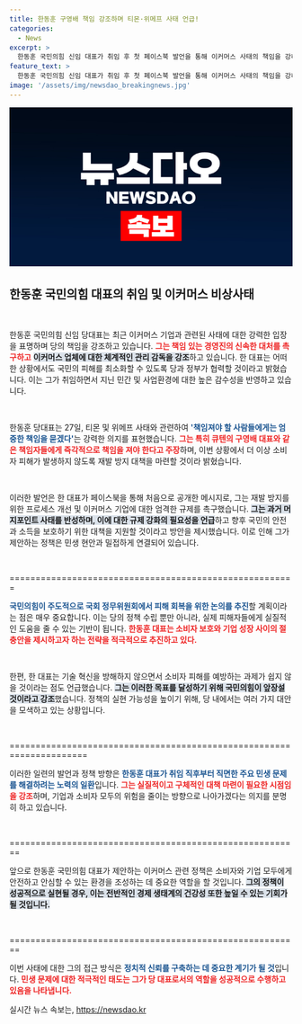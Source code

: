 ```yaml
---
title: 한동훈 구영배 책임 강조하며 티몬·위메프 사태 언급!
categories:
  - News
excerpt: >
  한동훈 국민의힘 신임 대표가 취임 후 첫 페이스북 발언을 통해 이커머스 사태의 책임을 강하게 촉구하며 민생 문제 해결에 나섰다. 그는 기술 혁신과 소비자 보호의 균형을 강조, 국민의힘이 주도해 적극적인 대책 마련에 나설 것임을 밝혔다.
feature_text: >
  한동훈 국민의힘 신임 대표가 취임 후 첫 페이스북 발언을 통해 이커머스 사태의 책임을 강하게 촉구하며 민생 문제 해결에 나섰다. 그는 기술 혁신과 소비자 보호의 균형을 강조, 국민의힘이 주도해 적극적인 대책 마련에 나설 것임을 밝혔다.
image: '/assets/img/newsdao_breakingnews.jpg'
---
```


<p><img src="/assets/img/newsdao_breakingnews.jpg" alt="bookingtag 속보" /></p>

<h2 data-ke-size="size26">한동훈 국민의힘 대표의 취임 및 이커머스 비상사태</h2>

<p data-ke-size="size16">&nbsp;</p>

<p>한동훈 국민의힘 신임 당대표는 최근 이커머스 기업과 관련된 사태에 대한 강력한 입장을 표명하며 당의 책임을 강조하고 있습니다. <b><span style="color: #ee2323;">그는 책임 있는 경영진의 신속한 대처를 촉구하고</span></b> <b><span style="background-color: #21538527;">이커머스 업체에 대한 체계적인 관리 감독을 강조</span></b>하고 있습니다. 한 대표는 어떠한 상황에서도 국민의 피해를 최소화할 수 있도록 당과 정부가 협력할 것이라고 밝혔습니다. 이는 그가 취임하면서 지닌 민간 및 사업환경에 대한 높은 감수성을 반영하고 있습니다. </p>

<p data-ke-size="size16">&nbsp;</p>

<p>한동훈 당대표는 27일, 티몬 및 위메프 사태와 관련하여 <b><span style="color: #1a5490;">'책임져야 할 사람들에게는 엄중한 책임을 묻겠다'</span></b>는 강력한 의지를 표현했습니다. <b><span style="color: #ee2323;">그는 특히 큐텐의 구영배 대표와 같은 책임자들에게 즉각적으로 책임을 져야 한다고 주장</span></b>하며, 이번 상황에서 더 이상 소비자 피해가 발생하지 않도록 재발 방지 대책을 마련할 것이라 밝혔습니다.</p>

<p data-ke-size="size16">&nbsp;</p>

<p>이러한 발언은 한 대표가 페이스북을 통해 처음으로 공개한 메시지로, 그는 재발 방지를 위한 프로세스 개선 및 이커머스 기업에 대한 엄격한 규제를 촉구했습니다. <b><span style="background-color: #21538527;">그는 과거 머지포인트 사태를 반성하며, 이에 대한 규제 강화의 필요성을 언급</span></b>하고 향후 국민의 안전과 소득을 보호하기 위한 대책을 지원할 것이라고 방안을 제시했습니다. 이로 인해 그가 제안하는 정책은 민생 현안과 밀접하게 연결되어 있습니다.</p>

<p data-ke-size="size16">&nbsp;</p>

<p>=======================================================</p>

<p><b><span style="color: #1a5490;">국민의힘이 주도적으로 국회 정무위원회에서 피해 회복을 위한 논의를 추진</span></b>할 계획이라는 점은 매우 중요합니다. 이는 당의 정책 수립 뿐만 아니라, 실제 피해자들에게 실질적인 도움을 줄 수 있는 기반이 됩니다. <b><span style="color: #ee2323;">한동훈 대표는 소비자 보호와 기업 성장 사이의 절충안을 제시하고자 하는 전략을 적극적으로 추진하고 있다.</span></b></p>

<p data-ke-size="size16">&nbsp;</p>

<p>한편, 한 대표는 기술 혁신을 방해하지 않으면서 소비자 피해를 예방하는 과제가 쉽지 않을 것이라는 점도 언급했습니다. <b><span style="background-color: #21538527;">그는 이러한 목표를 달성하기 위해 국민의힘이 앞장설 것이라고 강조</span></b>했습니다. 정책의 실현 가능성을 높이기 위해, 당 내에서는 여러 가지 대안을 모색하고 있는 상황입니다.</p>

<p data-ke-size="size16">&nbsp;</p>

<p>=====================================================================</p>

<p>이러한 일련의 발언과 정책 방향은 <b><span style="color: #1a5490;">한동훈 대표가 취임 직후부터 직면한 주요 민생 문제를 해결하려는 노력의 일환</span></b>입니다. <b><span style="color: #ee2323;">그는 실질적이고 구체적인 대책 마련이 필요한 시점임을 강조</span></b>하며, 기업과 소비자 모두의 위험을 줄이는 방향으로 나아가겠다는 의지를 분명히 하고 있습니다. </p>

<p data-ke-size="size16">&nbsp;</p>

<p>========================================================</p>

<p>앞으로 한동훈 국민의힘 대표가 제안하는 이커머스 관련 정책은 소비자와 기업 모두에게 안전하고 안심할 수 있는 환경을 조성하는 데 중요한 역할을 할 것입니다. <b><span style="background-color: #21538527;">그의 정책이 성공적으로 실현될 경우, 이는 전반적인 경제 생태계의 건강성 또한 높일 수 있는 기회가 될 것입니다.</span></b> </p>

<p data-ke-size="size16">&nbsp;</p>

<p>========================================================</p>

<p>이번 사태에 대한 그의 접근 방식은 <b><span style="color: #1a5490;">정치적 신뢰를 구축하는 데 중요한 계기가 될 것</span></b>입니다. <b><span style="color: #ee2323;">민생 문제에 대한 적극적인 태도는 그가 당 대표로서의 역할을 성공적으로 수행하고 있음을 나타냅니다.</span></b></p>
실시간 뉴스 속보는, <a href="https://newsdao.kr" rel="dofollow">https://newsdao.kr</a>


